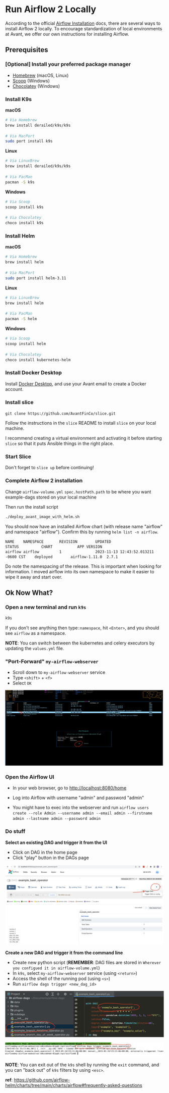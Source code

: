 # Run Airflow 2 Locally

According to the official [Airflow Installation](https://airflow.apache.org/docs/apache-airflow/stable/installation/index.html#) docs, there are several ways to install Airflow 2 locally. To encourage standardization of local environments at Avant, we offer our own instructions for installing Airflow.

## Prerequisites

### \[Optional\] Install your preferred package manager

- [Homebrew](https://brew.sh/) (macOS, Linux)
- [Scoop](https://scoop.sh/) (Windows)
- [Chocolatey](https://chocolatey.org/install) (Windows)

### Install K9s

**macOS**

```bash
# Via Homebrew
brew install derailed/k9s/k9s

# Via MacPort
sudo port install k9s
```

**Linux**

```bash
# Via LinuxBrew
brew install derailed/k9s/k9s

# Via PacMan
pacman -S k9s
```

**Windows**

```bash
# Via Scoop
scoop install k9s

# Via Chocolatey
choco install k9s
```

### Install Helm

**macOS**

```bash
# Via Homebrew
brew install helm

# Via MacPort
sudo port install helm-3.11
```

**Linux**

```bash
# Via LinuxBrew
brew install helm

# Via PacMan
pacman -S helm
```

**Windows**

```bash
# Via Scoop
scoop install helm

# Via Chocolatey
choco install kubernetes-helm
```

### Install Docker Desktop

Install [Docker Desktop](https://www.docker.com/products/docker-desktop/), and use your Avant email to create a Docker account.

### Install slice

`git clone https://github.com/AvantFinCo/slice.git`

Follow the instructions in the `slice` README to install `slice` on your local machine.

I recommend creating a virtual environment and activating it before starting `slice` so that it puts Ansible things in the right place.

### Start Slice

Don't forget to `slice up` before continuing!

### Complete Airflow 2 installation

Change `airflow-volume.yml` `spec.hostPath.path` to be where you want example-dags stored on your local machine

Then run the install script

```bash
./deploy_avant_image_with_helm.sh
```

You should now have an installed Airflow chart (with release name "airflow" and namespace "airflow"). Confirm this by running `helm list -n airflow`.

```
NAME    NAMESPACE       REVISION        UPDATED                                 STATUS          CHART           APP VERSION
airflow airflow         1               2023-11-13 12:43:52.013211 -0600 CST    deployed        airflow-1.11.0  2.7.1
```

Do note the namespacing of the release. This is important when looking for information. I moved airflow into its own namespace to make it easier to wipe it away and start over.

## Ok Now What?

### Open a new terminal and run `k9s`

```bash
k9s
```

If you don't see anything then type`:namespace`, hit `<Enter>`, and you should see `airflow` as a namespace.

**NOTE**: You can switch between the kubernetes and celery executors by updating the `values.yml` file.

### "Port-Forward" `my-airflow-webserver`

- Scroll down to `my-airflow-webserver` service
- Type `<shift>` + `<f>`
- Select `OK`

![alt text](images/k9s.png)

### Open the Airflow UI

- In your web browser, go to [http://localhost:8080/home](http://localhost:8080/home)
- Log into Airflow with username "admin" and password "admin"

- You might have to exec into the webserver and run `airflow users  create --role Admin --username admin --email admin --firstname admin --lastname admin --password admin
`

### Do stuff

**Select an existing DAG and trigger it from the UI**

- Click on DAG in the home page
- Click "play" button in the DAGs page

![alt text](images/trigger_dag.png)

**Create a new DAG and trigger it from the command line**

- Create new python script (**REMEMBER**: DAG files are stored in `Wherever you configued it in airflow-volume.yml`)
- In `k9s`, select `my-airflow-webserver` service (using `<return>`)
- Access the shell of the running pod (using `<s>`)
- Run `airflow dags trigger <new_dag_id>`

![alt text](images/create_new_dag.png)

![alt text](images/airflow_cli.png)

**NOTE**: You can exit out of the `k9s` shell by running the `exit` command, and you can "back out" of `k9s` filters by using `<esc>`.

**ref**: https://github.com/airflow-helm/charts/tree/main/charts/airflow#frequently-asked-questions
